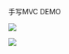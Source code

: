 手写MVC DEMO

![](https://note.youdao.com/yws/res/4247/WEBRESOURCE627f083b611325aa24d09683542c6d96)

![](https://note.youdao.com/yws/res/4250/WEBRESOURCE3cb955d30f6f6171c9e3bf9f8194e8c0)
